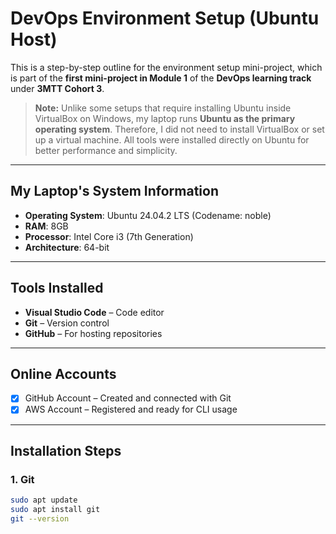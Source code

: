 # DevOps Environment Setup (Ubuntu Host)

This is a step-by-step outline for the environment setup mini-project, which is part of the **first mini-project in Module 1** of the **DevOps learning track** under **3MTT Cohort 3**.


> **Note:** Unlike some setups that require installing Ubuntu inside VirtualBox on Windows, my laptop runs **Ubuntu as the primary operating system**. Therefore, I did not need to install VirtualBox or set up a virtual machine. All tools were installed directly on Ubuntu for better performance and simplicity.

---

## My Laptop's System Information 

- **Operating System**: Ubuntu 24.04.2 LTS (Codename: noble)  
- **RAM**: 8GB  
- **Processor**: Intel Core i3 (7th Generation)  
- **Architecture**: 64-bit  

---

## Tools Installed

- **Visual Studio Code** – Code editor 
- **Git** – Version control  
- **GitHub** – For hosting repositories

---

## Online Accounts

- [x] GitHub Account – Created and connected with Git
- [x] AWS Account – Registered and ready for CLI usage

---

## Installation Steps

### 1. Git
```bash
sudo apt update  
sudo apt install git  
git --version
